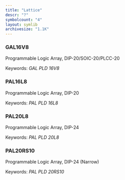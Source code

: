 ```yaml
---
title: "Lattice"
descr: "?"
symbolcount: "4"
layout: symlib
archivesize: "1.1K"
---
```


### GAL16V8
Programmable Logic Array, DIP-20/SOIC-20/PLCC-20


Keywords: *GAL PLD 16V8*

### PAL16L8
Programmable Logic Array, DIP-20


Keywords: *PAL PLD 16L8*

### PAL20L8
Programmable Logic Array, DIP-24


Keywords: *PAL PLD 20L8*

### PAL20RS10
Programmable Logic Array, DIP-24 (Narrow)


Keywords: *PAL PLD 20RS10*

